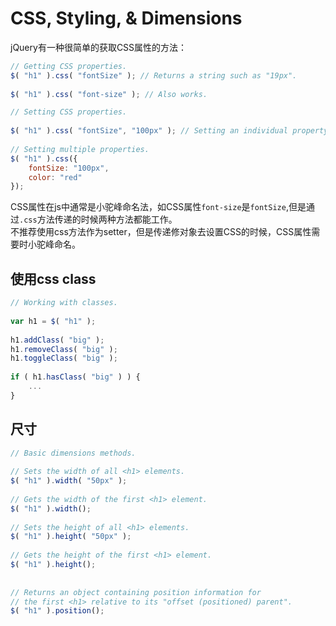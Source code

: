 # CSS, Styling, & Dimensions

jQuery有一种很简单的获取CSS属性的方法：   

```js
// Getting CSS properties.
$( "h1" ).css( "fontSize" ); // Returns a string such as "19px".
 
$( "h1" ).css( "font-size" ); // Also works.
```

```js
// Setting CSS properties.
 
$( "h1" ).css( "fontSize", "100px" ); // Setting an individual property.
 
// Setting multiple properties.
$( "h1" ).css({
    fontSize: "100px",
    color: "red"
});
```

CSS属性在js中通常是小驼峰命名法，如CSS属性``font-size``是``fontSize``,但是通过``.css``方法传递的时候两种方法都能工作。  
不推荐使用css方法作为setter，但是传递修对象去设置CSS的时候，CSS属性需要时小驼峰命名。

## 使用css class

```js
// Working with classes.
 
var h1 = $( "h1" );
 
h1.addClass( "big" );
h1.removeClass( "big" );
h1.toggleClass( "big" );
 
if ( h1.hasClass( "big" ) ) {
    ...
}
```

## 尺寸

```js 
// Basic dimensions methods.
 
// Sets the width of all <h1> elements.
$( "h1" ).width( "50px" );
 
// Gets the width of the first <h1> element.
$( "h1" ).width();
 
// Sets the height of all <h1> elements.
$( "h1" ).height( "50px" );
 
// Gets the height of the first <h1> element.
$( "h1" ).height();
 
 
// Returns an object containing position information for
// the first <h1> relative to its "offset (positioned) parent".
$( "h1" ).position();
```